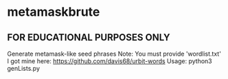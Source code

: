 # metamaskbrute
## FOR EDUCATIONAL PURPOSES ONLY
Generate metamask-like seed phrases
Note: You must provide 'wordlist.txt'
I got mine here:
https://github.com/davis68/urbit-words
Usage: python3 genLists.py
